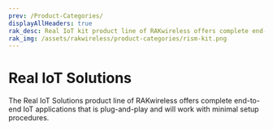 ```yaml
---
prev: /Product-Categories/
displayAllHeaders: true
rak_desc: Real IoT kit product line of RAKwireless offers complete end-to-end IoT applications that is plug-and-play and will work with minimal customer configurations.
rak_img: /assets/rakwireless/product-categories/rism-kit.png
---
```


# Real IoT Solutions

<rk-head img="/assets/rakwireless/product-categories/rism-kit.png" center>

The Real IoT Solutions product line of RAKwireless offers complete end-to-end IoT applications that is plug-and-play and will work with minimal setup procedures.


</rk-head>

<rk-products :tags="['rism']" />